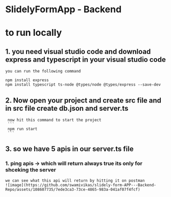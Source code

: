 # SlidelyFormApp - Backend

# to run locally 

## 1. you need visual studio code and download express and typescript in your visual studio code 

    you can run the following command
   ```
   npm install express
   npm install typescript ts-node @types/node @types/express --save-dev
   ```


## 2. Now open your project and create src file and in src file create db.json and server.ts 

     now hit this command to start the project 
     ```
     npm run start
     ```

## 3. so we have 5 apis in our server.ts file 
### 1. ping apis -> which will return always true its only for shceking the server

    we can see what this api will return by hitting it on postman
    ![image](https://github.com/swamivikas/slidely-form-APP---Backend-Repo/assets/108607735/7ede3ca3-73ce-4865-983a-041af07f4fcf)
